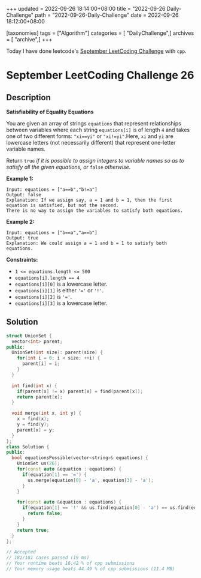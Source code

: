 +++
updated = 2022-09-26 18:14:00+08:00
title = "2022-09-26 Daily-Challenge"
path = "2022-09-26-Daily-Challenge"
date = 2022-09-26 18:12:00+08:00

[taxonomies]
tags = ["Algorithm"]
categories = [ "DailyChallenge",]
archives = [ "archive",]
+++

Today I have done leetcode's [September LeetCoding Challenge](https://leetcode.com/problems/satisfiability-of-equality-equations/) with `cpp`.

<!-- more -->

# September LeetCoding Challenge 26

## Description

**Satisfiability of Equality Equations**

You are given an array of strings `equations` that represent relationships between variables where each string `equations[i]` is of length `4` and takes one of two different forms: `"xi==yi"` or `"xi!=yi"`.Here, `xi` and `yi` are lowercase letters (not necessarily different) that represent one-letter variable names.

Return `true` *if it is possible to assign integers to variable names so as to satisfy all the given equations, or* `false` *otherwise*.

 

**Example 1:**

```
Input: equations = ["a==b","b!=a"]
Output: false
Explanation: If we assign say, a = 1 and b = 1, then the first equation is satisfied, but not the second.
There is no way to assign the variables to satisfy both equations.
```

**Example 2:**

```
Input: equations = ["b==a","a==b"]
Output: true
Explanation: We could assign a = 1 and b = 1 to satisfy both equations.
```

 

**Constraints:**

- `1 <= equations.length <= 500`
- `equations[i].length == 4`
- `equations[i][0]` is a lowercase letter.
- `equations[i][1]` is either `'='` or `'!'`.
- `equations[i][2]` is `'='`.
- `equations[i][3]` is a lowercase letter.

## Solution

``` cpp
struct UnionSet {
  vector<int> parent;
public:
  UnionSet(int size): parent(size) {
    for(int i = 0; i < size; ++i) {
      parent[i] = i;
    }
  }

  int find(int x) {
    if(parent[x] != x) parent[x] = find(parent[x]);
    return parent[x];
  }

  void merge(int x, int y) {
    x = find(x);
    y = find(y);
    parent[x] = y;
  }
};
class Solution {
public:
  bool equationsPossible(vector<string>& equations) {
    UnionSet us(26);
    for(const auto &equation : equations) {
      if(equation[1] == '=') {
        us.merge(equation[0] - 'a', equation[3] - 'a');
      }
    }

    for(const auto &equation : equations) {
      if(equation[1] == '!' && us.find(equation[0] - 'a') == us.find(equation[3] - 'a')) {
        return false;
      }
    }
    return true;
  }
};

// Accepted
// 181/181 cases passed (19 ms)
// Your runtime beats 16.42 % of cpp submissions
// Your memory usage beats 44.49 % of cpp submissions (11.4 MB)
```
